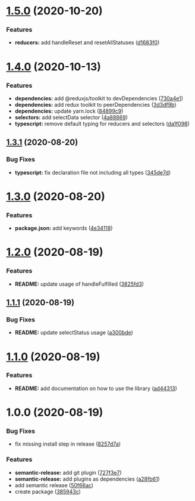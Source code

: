 # [1.5.0](https://github.com/Pixeladed/redux-async-adapter/compare/v1.4.0...v1.5.0) (2020-10-20)


### Features

* **reducers:** add handleReset and resetAllStatuses ([d1683f0](https://github.com/Pixeladed/redux-async-adapter/commit/d1683f0c560737c996d7a190703535041384826f))

# [1.4.0](https://github.com/Pixeladed/redux-async-adapter/compare/v1.3.1...v1.4.0) (2020-10-13)


### Features

* **dependencies:** add @reduxjs/toolkit to devDependencies ([730a4e1](https://github.com/Pixeladed/redux-async-adapter/commit/730a4e180215073752ba82be61db18a48b764bc8))
* **dependencies:** add redux toolkit to peerDependencies ([3d3df9b](https://github.com/Pixeladed/redux-async-adapter/commit/3d3df9bd23a66295302744c48f1f40863ccca181))
* **dependencies:** update yarn.lock ([84899c9](https://github.com/Pixeladed/redux-async-adapter/commit/84899c9cd98899cce975776d63793dc59d0b2358))
* **selectors:** add selectData selector ([4a88869](https://github.com/Pixeladed/redux-async-adapter/commit/4a88869a0dfe273539499e80910ab6714c971025))
* **typescript:** remove default typing for reducers and selectors ([da1f098](https://github.com/Pixeladed/redux-async-adapter/commit/da1f09883a9499f9496d5d5aa52ea67a14a78963))

## [1.3.1](https://github.com/Pixeladed/redux-async-adapter/compare/v1.3.0...v1.3.1) (2020-08-20)


### Bug Fixes

* **typescript:** fix declaration file not including all types ([345de7d](https://github.com/Pixeladed/redux-async-adapter/commit/345de7d799a7df61ed99ce3e75b42933c0eb8c2b))

# [1.3.0](https://github.com/Pixeladed/redux-async-adapter/compare/v1.2.0...v1.3.0) (2020-08-20)


### Features

* **package.json:** add keywords ([4e34118](https://github.com/Pixeladed/redux-async-adapter/commit/4e341185915168fae61268d7732e32c86a71295f))

# [1.2.0](https://github.com/Pixeladed/redux-async-adapter/compare/v1.1.1...v1.2.0) (2020-08-19)


### Features

* **README:** update usage of handleFulfilled ([3825fd3](https://github.com/Pixeladed/redux-async-adapter/commit/3825fd30909f7af4fda10f16e10c47fe4818532b))

## [1.1.1](https://github.com/Pixeladed/redux-async-adapter/compare/v1.1.0...v1.1.1) (2020-08-19)


### Bug Fixes

* **README:** update selectStatus usage ([a300bde](https://github.com/Pixeladed/redux-async-adapter/commit/a300bdeb7940a2dd0e85e10011f6825bbc977b88))

# [1.1.0](https://github.com/Pixeladed/redux-async-adapter/compare/v1.0.0...v1.1.0) (2020-08-19)


### Features

* **README:** add documentation on how to use the library ([ad44313](https://github.com/Pixeladed/redux-async-adapter/commit/ad44313d9670a4a81c613ebaa66dfe6d67bab573))

# 1.0.0 (2020-08-19)


### Bug Fixes

* fix missing install step in release ([8257d7a](https://github.com/Pixeladed/redux-async-adapter/commit/8257d7aa8be45740c44b15639c92278b7decce5b))


### Features

* **semantic-release:** add git plugin ([727f3e7](https://github.com/Pixeladed/redux-async-adapter/commit/727f3e780ab4d022540ca5fa43a4485b02d3745f))
* **semantic-release:** add plugins as dependencies ([a28fb61](https://github.com/Pixeladed/redux-async-adapter/commit/a28fb6164a3fc514a5439e611ea05cfdc941289a))
* add semantic release ([50f66ac](https://github.com/Pixeladed/redux-async-adapter/commit/50f66ac295e8147e45b2ba717ad4e3b5b948daeb))
* create package ([385943c](https://github.com/Pixeladed/redux-async-adapter/commit/385943cce19b3016d87026fe8155a206039bea5d))
